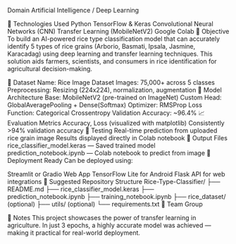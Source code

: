  Domain
Artificial Intelligence / Deep Learning

🔧 Technologies Used
Python
TensorFlow & Keras
Convolutional Neural Networks (CNN)
Transfer Learning (MobileNetV2)
Google Colab
🎯 Objective
To build an AI-powered rice type classification model that can accurately identify 5 types of rice grains (Arborio, Basmati, Ipsala, Jasmine, Karacadag) using deep learning and transfer learning techniques. This solution aids farmers, scientists, and consumers in rice identification for agricultural decision-making.

📂 Dataset
Name: Rice Image Dataset
Images: 75,000+ across 5 classes
Preprocessing: Resizing (224x224), normalization, augmentation
🧠 Model Architecture
Base: MobileNetV2 (pre-trained on ImageNet)
Custom Head: GlobalAveragePooling + Dense(Softmax)
Optimizer: RMSProp
Loss Function: Categorical Crossentropy
Validation Accuracy: ~96.4%
📈 Evaluation Metrics
Accuracy, Loss (visualized with matplotlib)
Consistently >94% validation accuracy
🧪 Testing
Real-time prediction from uploaded rice grain image
Results displayed directly in Colab notebook
💾 Output Files
rice_classifier_model.keras — Saved trained model
prediction_notebook.ipynb — Colab notebook to predict from image
🚀 Deployment Ready
Can be deployed using:

Streamlit or Gradio Web App
TensorFlow Lite for Android
Flask API for web integrations
📁 Suggested Repository Structure
Rice-Type-Classifier/
├── README.md
├── rice_classifier_model.keras
├── prediction_notebook.ipynb
├── training_notebook.ipynb
├── rice_dataset/ (optional)
├── utils/ (optional)
└── requirements.txt
👥 Team
Group 

📝 Notes
This project showcases the power of transfer learning in agriculture. In just 3 epochs, a highly accurate model was achieved — making it practical for real-world deployment.
